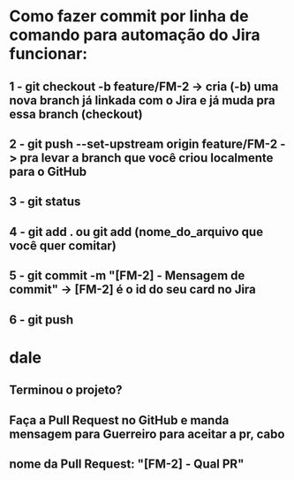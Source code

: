 # Como fazer commit por linha de comando para automação do Jira funcionar:

## 1 - git checkout -b feature/FM-2  -> cria (-b) uma nova branch já linkada com o Jira e já muda pra essa branch (checkout)
## 2 - git push --set-upstream origin feature/FM-2  -> pra levar a branch que você criou localmente para o GitHub
## 3 - git status
## 4 - git add . ou git add (nome_do_arquivo que você quer comitar)
## 5 - git commit -m "[FM-2] - Mensagem de commit"  -> [FM-2] é o id do seu card no Jira
## 6 - git push
# dale

## Terminou o projeto?
## Faça a Pull Request no GitHub e manda mensagem para Guerreiro para aceitar a pr, cabo
## nome da Pull Request: "[FM-2] - Qual PR"
